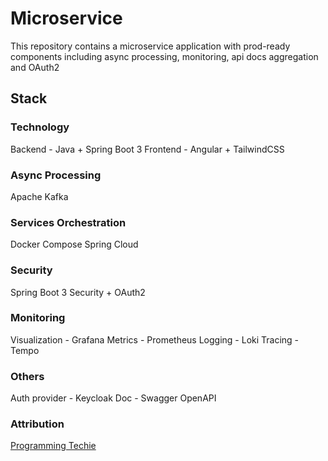 # Microservice
This repository contains a microservice application with prod-ready components including async processing, monitoring, api docs aggregation and OAuth2

 
## Stack
### Technology
Backend - Java + Spring Boot 3
Frontend - Angular + TailwindCSS

### Async Processing
Apache Kafka

### Services Orchestration
Docker Compose
Spring Cloud

### Security
Spring Boot 3 Security + OAuth2

### Monitoring
Visualization - Grafana
Metrics - Prometheus
Logging - Loki
Tracing - Tempo

### Others
Auth provider - Keycloak
Doc - Swagger OpenAPI

### Attribution
[Programming Techie](https://github.com/SaiUpadhyayula/spring-boot-microservices)